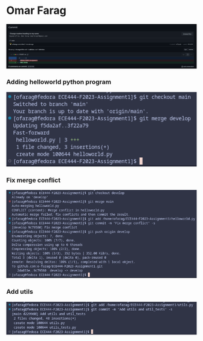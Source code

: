 # Omar Farag
![commit screenshot](Screenshot.png)

### Adding helloworld python program
![merge screenshot](Screenshot-merge.png)

### Fix merge conflict
![fix merge conflict screenshot](Screenshot-fix-merge-conflict.png)

### Add utils
![add utils](Screenshot-utils-commit.png)